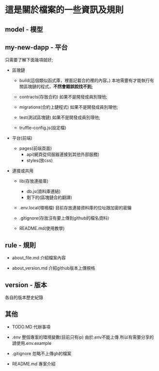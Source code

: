 # 這是關於檔案的一些資訊及規則

## model - 模型


## my-new-dapp - 平台
只需要了解下面幾項就好;

- 區塊鏈
  - build(這個類似函式庫，裡面記載合約裡的內容。)
  本地需要有才能執行有關區塊鏈的程式，**不然會錯誤說找不到;**

  - contracts(存放合約)
  如果不是開發成員別理他;

  - migrations(合約上鏈程式)
  如果不是開發成員別理他;

  - test(測試區塊鏈)
  如果不是開發成員別理他;

  - truffle-config.js(設定檔)

- 平台(前端)
  - pages(前端頁面)
    - api(網頁從伺服器連接到其他外部服務)
    - styles(放css)

- 連接或共用
  - lib(存放連接庫)
    - db.js(資料庫連結)
    - 剩下的(區塊鏈合約翻譯)

  - .env.local(環境檔)
  目前存放連接資料庫的位址跟加密的密鑰

  - .gitignore(存放沒有要上傳到github的檔名資料)

  - README.md(使用教學)


## rule - 規則
 - about_file.md
 介紹檔案內容

 - about_version.md
 介紹github版本上傳規格

## version - 版本
各自的版本歷史紀錄

## 其他
 - TODO.MD
 代辦事項

 - .env 
 整個專案的環境變數(目前只有ip)
 由於.env不能上傳 所以有需要分享的請使用.env.example

 - .gitignore
 忽略不上傳gh的檔案

 - README.md
 專案介紹